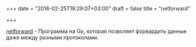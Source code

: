 +++
date = "2016-02-25T19:29:07+03:00"
draft = false
title = "netforward"

+++

<p><a href="https://github.com/goburrow/netforward">netforward</a>&nbsp;- Программа на Go, которая позволяет форвардить данные даже между разными протоколами.</p>

